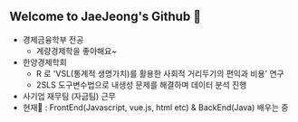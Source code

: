 ## Welcome to JaeJeong's Github 👋

- 경제금융학부 전공
  - 계량경제학을 좋아해요~
- 한양경제학회
  - R 로 'VSL(통계적 생명가치)를 활용한 사회적 거리두기의 편익과 비용' 연구
  - 2SLS 도구변수법으로 내생성 문제를 해결하며 데이터 분석 진행
- 사기업 재무팀 (자금팀) 근무
- 현재🌱 : FrontEnd(Javascript, vue.js, html etc) & BackEnd(Java) 배우는 중

<!--
**Jaejeong-Lee/Jaejeong-Lee** is a ✨ _special_ ✨ repository because its `README.md` (this file) appears on your GitHub profile.

Here are some ideas to get you started:

- 🔭 I’m currently working on ...
- 🌱 I’m currently learning ...
- 👯 I’m looking to collaborate on ...
- 🤔 I’m looking for help with ...
- 💬 Ask me about ...
- 📫 How to reach me: ...
- 😄 Pronouns: ...
- ⚡ Fun fact: ...
-->
